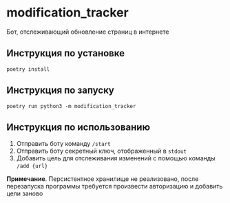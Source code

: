 # modification_tracker

Бот, отслеживающий обновление страниц в интернете

## Инструкция по установке

```shell
poetry install
```

## Инструкция по запуску

```
poetry run python3 -m modification_tracker
```

## Инструкция по использованию

1. Отправить боту команду `/start`
2. Отправить боту секретный ключ, отображенный в `stdout`
3. Добавить цель для отслеживания изменений с помощью команды `/add {url}`

**Примечание**. Персистентное хранилище не реализовано, после перезапуска программы требуется произвести авторизацию и добавить цели заново
